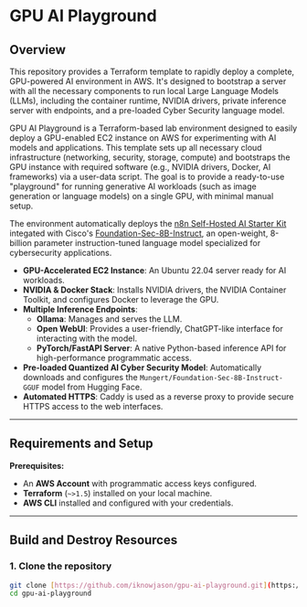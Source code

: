 # GPU AI Playground

## Overview

This repository provides a Terraform template to rapidly deploy a complete, GPU-powered AI environment in AWS. It's designed to bootstrap a server with all the necessary components to run local Large Language Models (LLMs), including the container runtime, NVIDIA drivers, private inference server with endpoints, and a pre-loaded Cyber Security language model.

GPU AI Playground is a Terraform-based lab environment designed to easily deploy a GPU-enabled EC2 instance on AWS for experimenting with AI models and applications. This template sets up all necessary cloud infrastructure (networking, security, storage, compute) and bootstraps the GPU instance with required software (e.g., NVIDIA drivers, Docker, AI frameworks) via a user-data script. The goal is to provide a ready-to-use "playground" for running generative AI workloads (such as image generation or language models) on a single GPU, with minimal manual setup.

The environment automatically deploys the [n8n Self-Hosted AI Starter Kit](https://github.com/iknowjason/self-hosted-ai-starter-kit) integated with Cisco's [Foundation-Sec-8B-Instruct](https://huggingface.co/fdtn-ai/Foundation-Sec-8B-Instruct), an open-weight, 8-billion parameter instruction-tuned language model specialized for cybersecurity applications.

* **GPU-Accelerated EC2 Instance**: An Ubuntu 22.04 server ready for AI workloads.
* **NVIDIA & Docker Stack**: Installs NVIDIA drivers, the NVIDIA Container Toolkit, and configures Docker to leverage the GPU.
* **Multiple Inference Endpoints**:
    * **Ollama**: Manages and serves the LLM.
    * **Open WebUI**: Provides a user-friendly, ChatGPT-like interface for interacting with the model.
    * **PyTorch/FastAPI Server**: A native Python-based inference API for high-performance programmatic access.
* **Pre-loaded Quantized AI Cyber Security Model**: Automatically downloads and configures the `Mungert/Foundation-Sec-8B-Instruct-GGUF` model from Hugging Face.
* **Automated HTTPS**: Caddy is used as a reverse proxy to provide secure HTTPS access to the web interfaces.

***

## Requirements and Setup

**Prerequisites:**

* An **AWS Account** with programmatic access keys configured.
* **Terraform** (`~>1.5`) installed on your local machine.
* **AWS CLI** installed and configured with your credentials.

***

## Build and Destroy Resources

### 1. Clone the repository
```bash
git clone [https://github.com/iknowjason/gpu-ai-playground.git](https://github.com/iknowjason/gpu-ai-playground.git)
cd gpu-ai-playground
